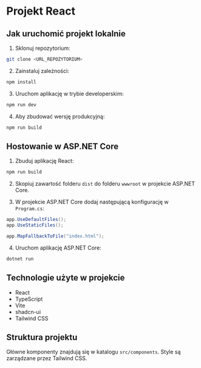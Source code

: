 
# Projekt React

## Jak uruchomić projekt lokalnie

1. Sklonuj repozytorium:
```sh
git clone <URL_REPOZYTORIUM>
```

2. Zainstaluj zależności:
```sh
npm install
```

3. Uruchom aplikację w trybie developerskim:
```sh
npm run dev
```

4. Aby zbudować wersję produkcyjną:
```sh
npm run build
```

## Hostowanie w ASP.NET Core

1. Zbuduj aplikację React:
```sh
npm run build
```

2. Skopiuj zawartość folderu `dist` do folderu `wwwroot` w projekcie ASP.NET Core.

3. W projekcie ASP.NET Core dodaj następującą konfigurację w `Program.cs`:
```csharp
app.UseDefaultFiles();
app.UseStaticFiles();

app.MapFallbackToFile("index.html");
```

4. Uruchom aplikację ASP.NET Core:
```sh
dotnet run
```

## Technologie użyte w projekcie

- React
- TypeScript
- Vite
- shadcn-ui
- Tailwind CSS

## Struktura projektu

Główne komponenty znajdują się w katalogu `src/components`.
Style są zarządzane przez Tailwind CSS.

